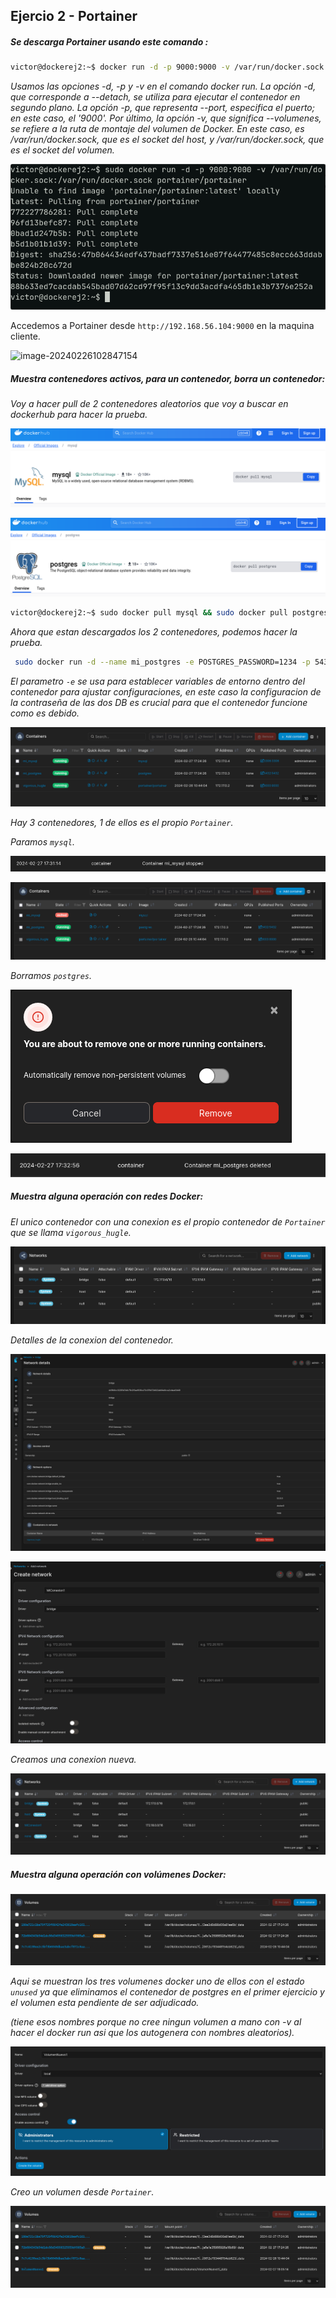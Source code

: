 ## Ejercio 2 - Portainer

##### Se descarga Portainer usando este comando :

```bash
victor@dockerej2:~$ docker run -d -p 9000:9000 -v /var/run/docker.sock:/var/run/docker.sock portainer/portainer
```
*Usamos las opciones -d, -p y -v en el comando docker run. La opción -d,  que corresponde a --detach, se utiliza para ejecutar el contenedor en  segundo plano. La opción -p, que representa --port, especifica el  puerto; en este caso, el '9000'. Por último, la opción -v, que significa --volumenes, se refiere a la ruta de montaje del volumen de Docker. En  este caso, es /var/run/docker.sock, que es el socket del host, y  /var/run/docker.sock, que es el socket del volumen.* 

![image-20240226101829124](.assets/image-20240226101829124.png)



Accedemos a Portainer desde `http://192.168.56.104:9000` en la maquina cliente. 

![image-20240226102847154](.assets/typora-user-images/image-20240226102847154.png)



##### Muestra contenedores activos, para un contenedor, borra un contenedor:

*Voy a hacer pull de 2 contenedores aleatorios que voy a buscar en dockerhub para hacer la prueba.*

![image-20240227172556466](.assets/image-20240227172556466.png)

![image-20240227172634589](.assets/image-20240227172634589.png)

```bash
victor@dockerej2:~$ sudo docker pull mysql && sudo docker pull postgres
```

*Ahora que estan descargados los 2 contenedores, podemos hacer la prueba.*

```bash
 sudo docker run -d --name mi_postgres -e POSTGRES_PASSWORD=1234 -p 5432:5432 postgres &&  sudo docker run -d --name mi_mysql -e MYSQL_ROOT_PASSWORD=1234 -p 3306:3306 mysql
```

*El parametro `-e` se usa para establecer variables de entorno dentro del contenedor para ajustar configuraciones, en este caso la configuracion de la contraseña de las dos DB es crucial para que el contenedor funcione como es debido.*

![image-20240227172711031](.assets/image-20240227172711031.png)

*Hay 3 contenedores, 1 de ellos es el propio `Portainer`.*

*Paramos `mysql`.*

![image-20240227173418933](.assets/image-20240227173418933.png)

![image-20240227173150845](.assets/image-20240227173150845.png)



*Borramos `postgres`.*

![image-20240227173240273](.assets/image-20240227173240273.png)

![image-20240227173331962](.assets/image-20240227173331962.png)



##### Muestra alguna operación con redes Docker:

*El unico contenedor con una conexion es el propio contenedor de `Portainer` que se llama `vigorous_hugle`.*

![image-20240227173630789](.assets/image-20240227173630789.png)

*Detalles de la conexion del contenedor.*

![image-20240227173723188](.assets/image-20240227173723188.png)

![image-20240227180403058](.assets/image-20240227180403058.png)

*Creamos una conexion nueva.*

![image-20240227180437849](.assets/image-20240227180437849.png)



##### Muestra alguna operación con volúmenes Docker:

![image-20240227175121303](.assets/image-20240227175121303.png)

*Aqui se muestran los tres volumenes docker uno de ellos con el estado `unused` ya que eliminamos el contenedor de postgres en el primer ejercicio y el volumen esta pendiente de ser adjudicado.*

 *(tiene esos nombres porque no cree ningun volumen a mano con -v al hacer el docker run asi que los autogenera con nombres aleatorios).*

![image-20240227180143715](.assets/image-20240227180143715.png)

*Creo un volumen desde `Portainer`.*

![image-20240227180524332](.assets/image-20240227180524332.png)

